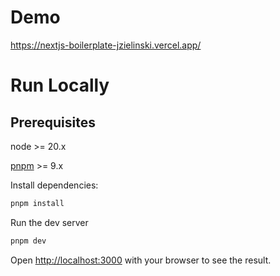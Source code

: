 # Demo
https://nextjs-boilerplate-jzielinski.vercel.app/

# Run Locally

## Prerequisites
node >= 20.x

[pnpm](https://pnpm.io/installation) >= 9.x

Install dependencies:

```bash
pnpm install
```
Run the dev server

```bash
pnpm dev
```

Open [http://localhost:3000](http://localhost:3000) with your browser to see the result.
